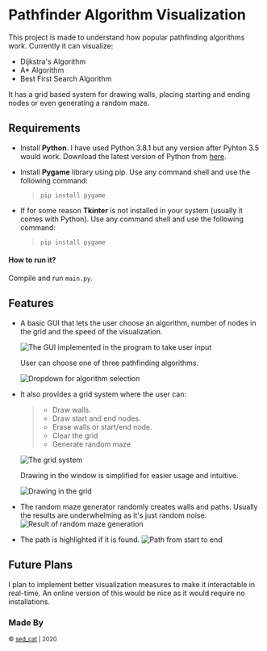 # Pathfinder Algorithm Visualization

This project is made to understand how popular pathfinding algorithms work. Currently it can visualize:
- Dijkstra's Algorithm
- A* Algorithm
- Best First Search Algorithm

It has a grid based system for drawing walls, placing starting and ending nodes or even generating a random maze.

## Requirements

- Install **Python**. I have used Python 3.8.1 but any version after Pyhton 3.5 would work. Download the latest version of Python from [here]('https://www.python.org/downloads/').

- Install **Pygame** library using pip. Use any command shell and use the following command:
    > ```pip install pygame```

- If for some reason **Tkinter** is not installed in your system (usually it comes with Python). Use any command shell and use the following command:
    > ```pip install pygame```

#### How to run it?

Compile and run  ```main.py```.

## Features

- A basic GUI that lets the user choose an algorithm, number of nodes in the grid and the speed of the visualization.

    ![The GUI implemented in the program to take user input](/screenshots/gui.jpg "The GUI")

    User can choose one of three pathfinding algorithms.

    ![Dropdown for algorithm selection](/screenshots/dropdown.jpg "Selecting an algorithm to view")

- It also provides a grid system where the user can:
    > - Draw walls.
    > - Draw start and end nodes.
    > - Erase walls or start/end node.
    > - Clear the grid
    > - Generate random maze

    ![The grid system](/screenshots/grid.jpg "Grid system")

    Drawing in the window is simplified for easier usage and intuitive.

    ![Drawing in the grid](/screenshots/draw.jpg "Drawing")

- The random maze generator randomly creates walls and paths. Usually the results are underwhelming as it's just random noise.
    ![Result of random maze generation](/screenshots/maze.jpg "Random maze")

- The path is highlighted if it is found.
    ![Path from start to end](/screenshots/path.jpg "Path shown from start to end")

## Future Plans

I plan to implement better visualization measures to make it interactable in real-time. An online version of this would be nice as it would require no installations.

### Made By
<small>&copy; [sed_cat]('https://github.com/ishmamt')  |  2020</small>

